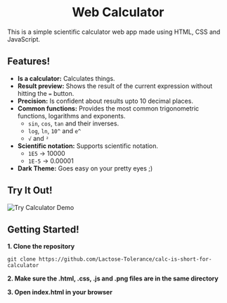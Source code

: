 <h1 align="center">Web Calculator</h1>

This is a simple scientific calculator web app made using HTML, CSS and JavaScript.

## Features!
- **Is a calculator:** Calculates things.
- **Result preview:** Shows the result of the current expression without hitting the `=` button.
- **Precision:** Is confident about results upto 10 decimal places.
- **Common functions:** Provides the most common trigonometric functions, logarithms and exponents.
  - `sin`, `cos`, `tan` and their inverses.
  - `log`, `ln`, `10^` and `e^`
  - `√` and `²`
- **Scientific notation:** Supports scientific notation.
  - `1E5` → 10000
  - `1E-5` → 0.00001
- **Dark Theme:** Goes easy on your pretty eyes ;&#8203;)

## Try It Out!

![Try Calculator Demo](https://lactose-tolerance.github.io/calc-is-short-for-calculator/)

## Getting Started!

**1. Clone the repository**

```shell
git clone https://github.com/Lactose-Tolerance/calc-is-short-for-calculator
```

**2. Make sure the .html, .css, .js and .png files are in the same directory**

**3. Open index.html in your browser**